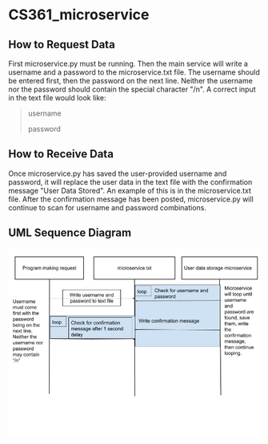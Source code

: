 # CS361_microservice

## How to Request Data
First microservice.py must be running. Then the main service will write a username and a password to the microservice.txt file. The username should be entered first, then the password on the next line. Neither the username nor the password should contain the special character "/n". A correct input in the text file would look like: 
>username
>
>password

## How to Receive Data
Once microservice.py has saved the user-provided username and password, it will replace the user data in the text file with the confirmation message "User Data Stored". An example of this is in the microservice.txt file. After the confirmation message has been posted, microservice.py will continue to scan for username and password combinations.

## UML Sequence Diagram
![alt text](https://github.com/AllieDavis99/CS361_microservice/blob/main/Untitled%20drawing.jpg?raw=true)

